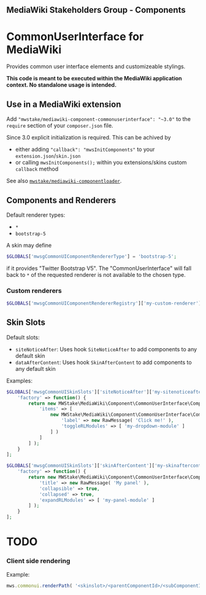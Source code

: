 ## MediaWiki Stakeholders Group - Components
# CommonUserInterface for MediaWiki

Provides common user interface elements and customizeable stylings.

**This code is meant to be executed within the MediaWiki application context. No standalone usage is intended.**

## Use in a MediaWiki extension

Add `"mwstake/mediawiki-component-commonuserinterface": "~3.0"` to the `require` section of your `composer.json` file.

Since 3.0 explicit initialization is required. This can be achived by
- either adding `"callback": "mwsInitComponents"` to your `extension.json`/`skin.json`
- or calling `mwsInitComponents();` within you extensions/skins custom `callback` method

See also [`mwstake/mediawiki-componentloader`](https://github.com/hallowelt/mwstake-mediawiki-componentloader).

## Components and Renderers

Default renderer types:
- `*`
- `bootstrap-5`

A skin may define

```php
$GLOBALS['mwsgCommonUIComponentRendererType'] = 'bootstrap-5';
```
if it provides "Twitter Bootstrap V5". The "CommonUserInterface" will fall back to `*` of the requested renderer is not available to the chosen type.


### Custom renderers
```php
$GLOBALS['mwsgCommonUIComponentRendererRegistry']['my-custom-renderer']['button'] = '...';
```

## Skin Slots

Default slots:
- `siteNoticeAfter`: Uses hook `SiteNoticeAfter` to add components to any default skin
- `dataAfterContent`: Uses hook `SkinAfterContent` to add components to any default skin

Examples:

```php
$GLOBALS['mwsgCommonUISkinSlots']['siteNoticeAfter']['my-sitenoticeafter-toolbar'] = [
	'factory' => function() {
		return new MWStake\MediaWiki\Component\CommonUserInterface\Component\SimpleToolbar( [
			'items' => [
				new MWStake\MediaWiki\Component\CommonUserInterface\Component\SimpleDropDown( [
					'label' => new RawMessage( 'Click me!' ),
					'toggleRLModules' => [ 'my-dropdown-module' ]
				] )
			]
		] );
	}
];

$GLOBALS['mwsgCommonUISkinSlots']['skinAfterContent']['my-skinaftercontent-panel'] = [
	'factory' => function() {
		return new MWStake\MediaWiki\Component\CommonUserInterface\Component\SimplePanel( [
			'title' => new RawMessage( 'My panel' ),
			'collapsible' => true,
			'collapsed' => true,
			'expandRLModules' => [ 'my-panel-module' ]
		] );
	}
];
```

# TODO

### Client side rendering

Example:
```javascript
mws.commonui.renderPath( '<skinslot>/<parentComponentId>/<subComponentId>', $container );
```
